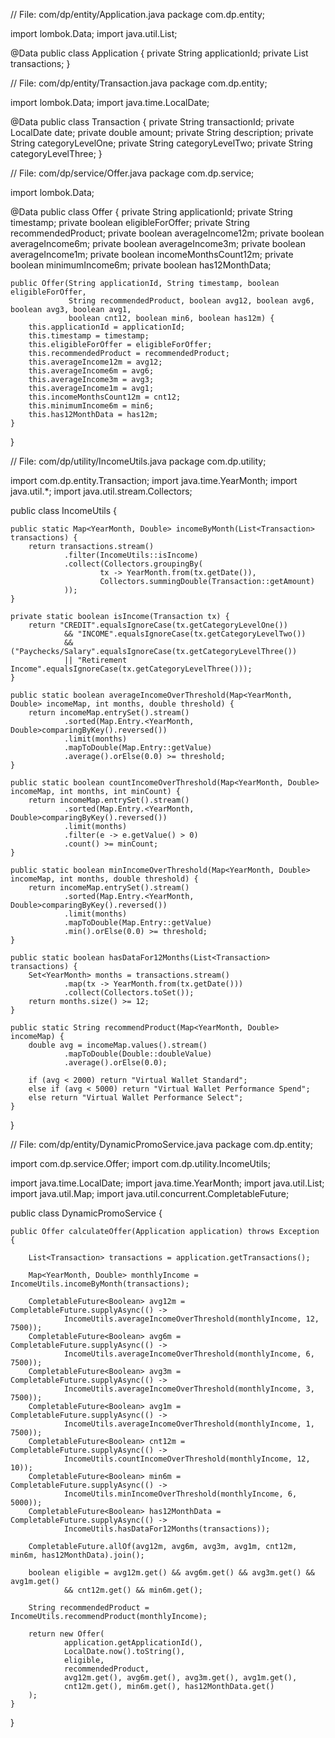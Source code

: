 // File: com/dp/entity/Application.java
package com.dp.entity;

import lombok.Data;
import java.util.List;

@Data
public class Application {
    private String applicationId;
    private List<Transaction> transactions;
}


// File: com/dp/entity/Transaction.java
package com.dp.entity;

import lombok.Data;
import java.time.LocalDate;

@Data
public class Transaction {
    private String transactionId;
    private LocalDate date;
    private double amount;
    private String description;
    private String categoryLevelOne;
    private String categoryLevelTwo;
    private String categoryLevelThree;
}


// File: com/dp/service/Offer.java
package com.dp.service;

import lombok.Data;

@Data
public class Offer {
    private String applicationId;
    private String timestamp;
    private boolean eligibleForOffer;
    private String recommendedProduct;
    private boolean averageIncome12m;
    private boolean averageIncome6m;
    private boolean averageIncome3m;
    private boolean averageIncome1m;
    private boolean incomeMonthsCount12m;
    private boolean minimumIncome6m;
    private boolean has12MonthData;

    public Offer(String applicationId, String timestamp, boolean eligibleForOffer,
                 String recommendedProduct, boolean avg12, boolean avg6, boolean avg3, boolean avg1,
                 boolean cnt12, boolean min6, boolean has12m) {
        this.applicationId = applicationId;
        this.timestamp = timestamp;
        this.eligibleForOffer = eligibleForOffer;
        this.recommendedProduct = recommendedProduct;
        this.averageIncome12m = avg12;
        this.averageIncome6m = avg6;
        this.averageIncome3m = avg3;
        this.averageIncome1m = avg1;
        this.incomeMonthsCount12m = cnt12;
        this.minimumIncome6m = min6;
        this.has12MonthData = has12m;
    }
}


// File: com/dp/utility/IncomeUtils.java
package com.dp.utility;

import com.dp.entity.Transaction;
import java.time.YearMonth;
import java.util.*;
import java.util.stream.Collectors;

public class IncomeUtils {

    public static Map<YearMonth, Double> incomeByMonth(List<Transaction> transactions) {
        return transactions.stream()
                .filter(IncomeUtils::isIncome)
                .collect(Collectors.groupingBy(
                        tx -> YearMonth.from(tx.getDate()),
                        Collectors.summingDouble(Transaction::getAmount)
                ));
    }

    private static boolean isIncome(Transaction tx) {
        return "CREDIT".equalsIgnoreCase(tx.getCategoryLevelOne())
                && "INCOME".equalsIgnoreCase(tx.getCategoryLevelTwo())
                && ("Paychecks/Salary".equalsIgnoreCase(tx.getCategoryLevelThree())
                || "Retirement Income".equalsIgnoreCase(tx.getCategoryLevelThree()));
    }

    public static boolean averageIncomeOverThreshold(Map<YearMonth, Double> incomeMap, int months, double threshold) {
        return incomeMap.entrySet().stream()
                .sorted(Map.Entry.<YearMonth, Double>comparingByKey().reversed())
                .limit(months)
                .mapToDouble(Map.Entry::getValue)
                .average().orElse(0.0) >= threshold;
    }

    public static boolean countIncomeOverThreshold(Map<YearMonth, Double> incomeMap, int months, int minCount) {
        return incomeMap.entrySet().stream()
                .sorted(Map.Entry.<YearMonth, Double>comparingByKey().reversed())
                .limit(months)
                .filter(e -> e.getValue() > 0)
                .count() >= minCount;
    }

    public static boolean minIncomeOverThreshold(Map<YearMonth, Double> incomeMap, int months, double threshold) {
        return incomeMap.entrySet().stream()
                .sorted(Map.Entry.<YearMonth, Double>comparingByKey().reversed())
                .limit(months)
                .mapToDouble(Map.Entry::getValue)
                .min().orElse(0.0) >= threshold;
    }

    public static boolean hasDataFor12Months(List<Transaction> transactions) {
        Set<YearMonth> months = transactions.stream()
                .map(tx -> YearMonth.from(tx.getDate()))
                .collect(Collectors.toSet());
        return months.size() >= 12;
    }

    public static String recommendProduct(Map<YearMonth, Double> incomeMap) {
        double avg = incomeMap.values().stream()
                .mapToDouble(Double::doubleValue)
                .average().orElse(0.0);

        if (avg < 2000) return "Virtual Wallet Standard";
        else if (avg < 5000) return "Virtual Wallet Performance Spend";
        else return "Virtual Wallet Performance Select";
    }
}


// File: com/dp/entity/DynamicPromoService.java
package com.dp.entity;

import com.dp.service.Offer;
import com.dp.utility.IncomeUtils;

import java.time.LocalDate;
import java.time.YearMonth;
import java.util.List;
import java.util.Map;
import java.util.concurrent.CompletableFuture;

public class DynamicPromoService {

    public Offer calculateOffer(Application application) throws Exception {

        List<Transaction> transactions = application.getTransactions();

        Map<YearMonth, Double> monthlyIncome = IncomeUtils.incomeByMonth(transactions);

        CompletableFuture<Boolean> avg12m = CompletableFuture.supplyAsync(() ->
                IncomeUtils.averageIncomeOverThreshold(monthlyIncome, 12, 7500));
        CompletableFuture<Boolean> avg6m = CompletableFuture.supplyAsync(() ->
                IncomeUtils.averageIncomeOverThreshold(monthlyIncome, 6, 7500));
        CompletableFuture<Boolean> avg3m = CompletableFuture.supplyAsync(() ->
                IncomeUtils.averageIncomeOverThreshold(monthlyIncome, 3, 7500));
        CompletableFuture<Boolean> avg1m = CompletableFuture.supplyAsync(() ->
                IncomeUtils.averageIncomeOverThreshold(monthlyIncome, 1, 7500));
        CompletableFuture<Boolean> cnt12m = CompletableFuture.supplyAsync(() ->
                IncomeUtils.countIncomeOverThreshold(monthlyIncome, 12, 10));
        CompletableFuture<Boolean> min6m = CompletableFuture.supplyAsync(() ->
                IncomeUtils.minIncomeOverThreshold(monthlyIncome, 6, 5000));
        CompletableFuture<Boolean> has12MonthData = CompletableFuture.supplyAsync(() ->
                IncomeUtils.hasDataFor12Months(transactions));

        CompletableFuture.allOf(avg12m, avg6m, avg3m, avg1m, cnt12m, min6m, has12MonthData).join();

        boolean eligible = avg12m.get() && avg6m.get() && avg3m.get() && avg1m.get()
                && cnt12m.get() && min6m.get();

        String recommendedProduct = IncomeUtils.recommendProduct(monthlyIncome);

        return new Offer(
                application.getApplicationId(),
                LocalDate.now().toString(),
                eligible,
                recommendedProduct,
                avg12m.get(), avg6m.get(), avg3m.get(), avg1m.get(),
                cnt12m.get(), min6m.get(), has12MonthData.get()
        );
    }
}
